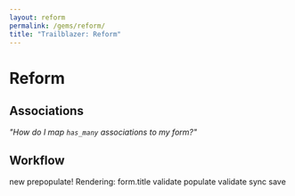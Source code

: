 ```yaml
---
layout: reform
permalink: /gems/reform/
title: "Trailblazer: Reform"
---
```


# Reform

## Associations

_"How do I map `has_many` associations to my form?"_


## Workflow

new
prepopulate!
Rendering: form.title
validate
  populate
  validate
sync
save